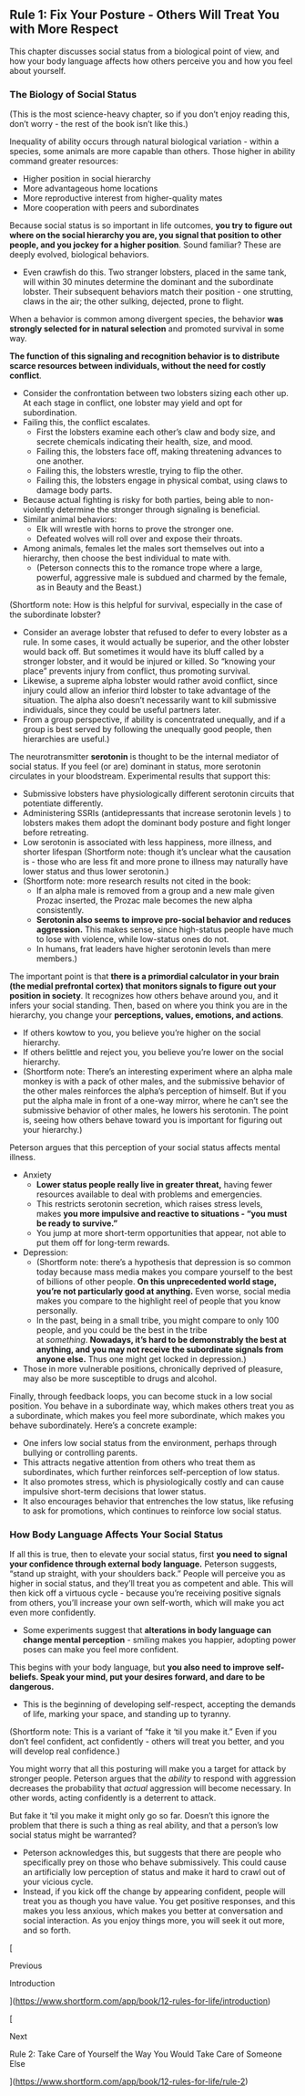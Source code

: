 ## Rule 1: Fix Your Posture - Others Will Treat You with More Respect

This chapter discusses social status from a biological point of view, and how your body language affects how others perceive you and how you feel about yourself.

### The Biology of Social Status

(This is the most science-heavy chapter, so if you don’t enjoy reading this, don’t worry - the rest of the book isn’t like this.)

Inequality of ability occurs through natural biological variation - within a species, some animals are more capable than others. Those higher in ability command greater resources:

- Higher position in social hierarchy
- More advantageous home locations
- More reproductive interest from higher-quality mates
- More cooperation with peers and subordinates

Because social status is so important in life outcomes, **you try to figure out where on the social hierarchy you are, you signal that position to other people, and you jockey for a higher position**. Sound familiar? These are deeply evolved, biological behaviors.

- Even crawfish do this. Two stranger lobsters, placed in the same tank, will within 30 minutes determine the dominant and the subordinate lobster. Their subsequent behaviors match their position - one strutting, claws in the air; the other sulking, dejected, prone to flight.

When a behavior is common among divergent species, the behavior **was strongly selected for in natural selection** and promoted survival in some way.

**The function of this signaling and recognition behavior is to distribute scarce resources between individuals, without the need for costly conflict**.

- Consider the confrontation between two lobsters sizing each other up. At each stage in conflict, one lobster may yield and opt for subordination.
- Failing this, the conflict escalates.
    - First the lobsters examine each other’s claw and body size, and secrete chemicals indicating their health, size, and mood.
    - Failing this, the lobsters face off, making threatening advances to one another.
    - Failing this, the lobsters wrestle, trying to flip the other.
    - Failing this, the lobsters engage in physical combat, using claws to damage body parts.
- Because actual fighting is risky for both parties, being able to non-violently determine the stronger through signaling is beneficial.
- Similar animal behaviors:
    - Elk will wrestle with horns to prove the stronger one.
    - Defeated wolves will roll over and expose their throats.
- Among animals, females let the males sort themselves out into a hierarchy, then choose the best individual to mate with.
    - (Peterson connects this to the romance trope where a large, powerful, aggressive male is subdued and charmed by the female, as in Beauty and the Beast.)

(Shortform note: How is this helpful for survival, especially in the case of the subordinate lobster?

- Consider an average lobster that refused to defer to every lobster as a rule. In some cases, it would actually be superior, and the other lobster would back off. But sometimes it would have its bluff called by a stronger lobster, and it would be injured or killed. So “knowing your place” prevents injury from conflict, thus promoting survival.
- Likewise, a supreme alpha lobster would rather avoid conflict, since injury could allow an inferior third lobster to take advantage of the situation. The alpha also doesn’t necessarily want to kill submissive individuals, since they could be useful partners later.
- From a group perspective, if ability is concentrated unequally, and if a group is best served by following the unequally good people, then hierarchies are useful.)

The neurotransmitter **serotonin** is thought to be the internal mediator of social status. If you feel (or are) dominant in status, more serotonin circulates in your bloodstream. Experimental results that support this:

- Submissive lobsters have physiologically different serotonin circuits that potentiate differently.
- Administering SSRIs (antidepressants that increase serotonin levels ) to lobsters makes them adopt the dominant body posture and fight longer before retreating.
- Low serotonin is associated with less happiness, more illness, and shorter lifespan (Shortform note: though it’s unclear what the causation is - those who are less fit and more prone to illness may naturally have lower status and thus lower serotonin.)
- (Shortform note: more research results not cited in the book:
    - If an alpha male is removed from a group and a new male given Prozac inserted, the Prozac male becomes the new alpha consistently.
    - **Serotonin also seems to improve pro-social behavior and reduces aggression.** This makes sense, since high-status people have much to lose with violence, while low-status ones do not.
    - In humans, frat leaders have higher serotonin levels than mere members.)

The important point is that **there is a primordial calculator in your brain (the medial prefrontal cortex) that monitors signals to figure out your position in society**. It recognizes how others behave around you, and it infers your social standing. Then, based on where you think you are in the hierarchy, you change your **perceptions, values, emotions, and actions**.

- If others kowtow to you, you believe you’re higher on the social hierarchy.
- If others belittle and reject you, you believe you’re lower on the social hierarchy.
- (Shortform note: There’s an interesting experiment where an alpha male monkey is with a pack of other males, and the submissive behavior of the other males reinforces the alpha’s perception of himself. But if you put the alpha male in front of a one-way mirror, where he can’t see the submissive behavior of other males, he lowers his serotonin. The point is, seeing how others behave toward you is important for figuring out your hierarchy.)

Peterson argues that this perception of your social status affects mental illness.

- Anxiety
    - **Lower status people really live in greater threat,** having fewer resources available to deal with problems and emergencies.
    - This restricts serotonin secretion, which raises stress levels, makes **you more impulsive and reactive to situations - “you must be ready to survive.”**
    - You jump at more short-term opportunities that appear, not able to put them off for long-term rewards.
- Depression:
    - (Shortform note: there’s a hypothesis that depression is so common today because mass media makes you compare yourself to the best of billions of other people. **On this unprecedented world stage, you’re not particularly good at anything.** Even worse, social media makes you compare to the highlight reel of people that you know personally.
    - In the past, being in a small tribe, you might compare to only 100 people, and you could be the best in the tribe at _something_. **Nowadays, it’s hard to be demonstrably the best at anything, and you may not receive the subordinate signals from anyone else.** Thus one might get locked in depression.)
- Those in more vulnerable positions, chronically deprived of pleasure, may also be more susceptible to drugs and alcohol.

Finally, through feedback loops, you can become stuck in a low social position. You behave in a subordinate way, which makes others treat you as a subordinate, which makes you feel more subordinate, which makes you behave subordinately. Here’s a concrete example:

- One infers low social status from the environment, perhaps through bullying or controlling parents.
- This attracts negative attention from others who treat them as subordinates, which further reinforces self-perception of low status.
- It also promotes stress, which is physiologically costly and can cause impulsive short-term decisions that lower status.
- It also encourages behavior that entrenches the low status, like refusing to ask for promotions, which continues to reinforce low social status.

### How Body Language Affects Your Social Status

If all this is true, then to elevate your social status, first **you need to signal your confidence through external body language.** Peterson suggests, “stand up straight, with your shoulders back.” People will perceive you as higher in social status, and they’ll treat you as competent and able. This will then kick off a virtuous cycle - because you’re receiving positive signals from others, you’ll increase your own self-worth, which will make you act even more confidently.

- Some experiments suggest that **alterations in body language can change mental perception** - smiling makes you happier, adopting power poses can make you feel more confident.

This begins with your body language, but **you also need to improve self-beliefs. Speak your mind, put your desires forward, and dare to be dangerous.**

- This is the beginning of developing self-respect, accepting the demands of life, marking your space, and standing up to tyranny.

(Shortform note: This is a variant of “fake it ‘til you make it.” Even if you don’t feel confident, act confidently - others will treat you better, and you will develop real confidence.)

You might worry that all this posturing will make you a target for attack by stronger people. Peterson argues that the _ability_ to respond with aggression decreases the probability that _actual_ aggression will become necessary. In other words, acting confidently is a deterrent to attack.

But fake it ‘til you make it might only go so far. Doesn’t this ignore the problem that there is such a thing as real ability, and that a person’s low social status might be warranted?

- Peterson acknowledges this, but suggests that there are people who specifically prey on those who behave submissively. This could cause an artificially low perception of status and make it hard to crawl out of your vicious cycle.
- Instead, if you kick off the change by appearing confident, people will treat you as though you have value. You get positive responses, and this makes you less anxious, which makes you better at conversation and social interaction. As you enjoy things more, you will seek it out more, and so forth.

[

Previous

Introduction

](https://www.shortform.com/app/book/12-rules-for-life/introduction)

[

Next

Rule 2: Take Care of Yourself the Way You Would Take Care of Someone Else

](https://www.shortform.com/app/book/12-rules-for-life/rule-2)